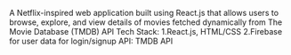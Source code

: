 A Netflix-inspired web application built using React.js that allows users to browse, explore, and view details of movies fetched dynamically from The Movie Database (TMDB) API
Tech Stack: 
1.React.js, HTML/CSS
2.Firebase for user data for login/signup
API: TMDB API

